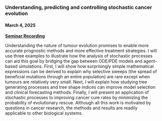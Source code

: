 ### Understanding, predicting and controlling stochastic cancer evolution

#### March 4, 2025

[**Seminar Recording**](https://www.youtube.com/watch?v=E0nO9VfVUX8)

Understanding the nature of tumour evolution promises to enable more accurate prognostic methods and more effective treatment strategies. I will use three examples to illustrate how the analysis of stochastic processes can aid this goal by bridging the gap between ODE/PDE models and agent-based simulations. First, I will show how surprisingly simple mathematical expressions can be derived to explain why selective sweeps (the spread of beneficial mutations through an entire population) are rare except when tumours are relatively very small. Next, I will explain how studying tree generating processes and tree shape indices can improve model selection and clinical forecasting methods. Finally, I will present an application of stochastic processes to improving cancer cure rates by minimizing the probability of evolutionary rescue. Although all this work is motivated by questions in cancer research, the methods and results are readily applicable to other biological systems.
